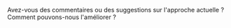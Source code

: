 Avez-vous des commentaires ou des suggestions sur l'approche actuelle ? Comment pouvons-nous l'améliorer ?  

  
